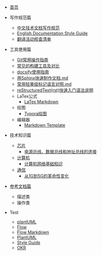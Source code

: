 * [首页](/)
* 写作规范篇

  * [中文技术文档写作规范](写作规范篇/中文技术文档写作规范.md)
  * [English Documentation Style Guide](写作规范篇/EnglishDocumentationStyleGuide.md)
  * [翻译活动核查清单](写作规范篇/翻译活动核查清单.md)
* 工具使用篇

  * [Git常用操作指南](工具使用篇/Git常用操作指南.md)
  * [常见的构建工具及对比](工具使用篇/常见的构建工具及对比.md)
  * [docsify使用指南](工具使用篇/docsify使用指南.md)
  * [用Sphinx快速制作文档.md](工具使用篇/用Sphinx快速制作文档.md) 
  * [常用轻量级标记语言对照.md](工具使用篇/常用轻量级标记语言对照.md)
  * [reStructuredText(rst)快速入门语法说明](工具使用篇/reStructuredText(rst)快速入门语法说明.md)
  * LaTex公式 
    * [LaTex Markdown](工具使用篇/LaTex公式/LaTex.md)
  * 绘图
    * [Typora绘图](工具使用篇/绘图/Typora绘图.html)
  * 编辑器
    * [Markdown Template](工具使用篇/编辑器/MarkdownFileTemplate.md)
* 技术知识篇

  * [芯片](技术知识篇/芯片/)
    * [电源总线、数据总线和地址总线的连接](技术知识篇/芯片/电源总线、数据总线和地址总线的连接.md)
  * [计算机](技术知识篇/计算机/)
    * [计算机网络基础知识](技术知识篇/计算机/计算机网络基础知识.md)
  * [通信](技术知识篇/通信/)
    * [从1G到5G的革命性变化](技术知识篇/通信/从1G到5G的革命性变化.md)
* [参考文档篇](参考文档篇/)
  * 描述类
  * 操作类
* Test
  * [plantUML](Test/start.md)
  * [Flow](Test/Flow.html)
  * [Flow Markdown](Test/Flow.md)
  * [PlantUML](Test/PlantUML_Language_Reference_Guide_zh.pdf)
  * [Style Guide](Test/WuqiStyleGuide7.19.docx)
  * [OKR](Test/HowCanWePlaywithOKR.pptx)

